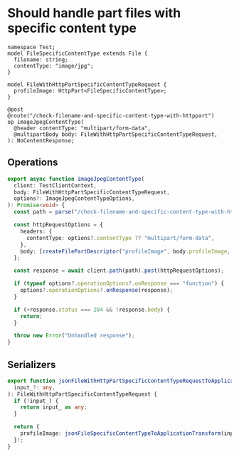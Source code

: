 # Should handle part files with specific content type

```tsp
namespace Test;
model FileSpecificContentType extends File {
  filename: string;
  contentType: "image/jpg";
}

model FileWithHttpPartSpecificContentTypeRequest {
  profileImage: HttpPart<FileSpecificContentType>;
}

@post
@route("/check-filename-and-specific-content-type-with-httppart")
op imageJpegContentType(
  @header contentType: "multipart/form-data",
  @multipartBody body: FileWithHttpPartSpecificContentTypeRequest,
): NoContentResponse;
```

## Operations

```ts src/api/testClientOperations.ts function imageJpegContentType
export async function imageJpegContentType(
  client: TestClientContext,
  body: FileWithHttpPartSpecificContentTypeRequest,
  options?: ImageJpegContentTypeOptions,
): Promise<void> {
  const path = parse("/check-filename-and-specific-content-type-with-httppart").expand({});

  const httpRequestOptions = {
    headers: {
      contentType: options?.contentType ?? "multipart/form-data",
    },
    body: [createFilePartDescriptor("profileImage", body.profileImage, "image/jpg")],
  };

  const response = await client.path(path).post(httpRequestOptions);

  if (typeof options?.operationOptions?.onResponse === "function") {
    options?.operationOptions?.onResponse(response);
  }

  if (+response.status === 204 && !response.body) {
    return;
  }

  throw new Error("Unhandled response");
}
```

## Serializers

```ts src/models/serializers.ts function jsonFileWithHttpPartSpecificContentTypeRequestToApplicationTransform
export function jsonFileWithHttpPartSpecificContentTypeRequestToApplicationTransform(
  input_?: any,
): FileWithHttpPartSpecificContentTypeRequest {
  if (!input_) {
    return input_ as any;
  }

  return {
    profileImage: jsonFileSpecificContentTypeToApplicationTransform(input_.profileImage),
  }!;
}
```
